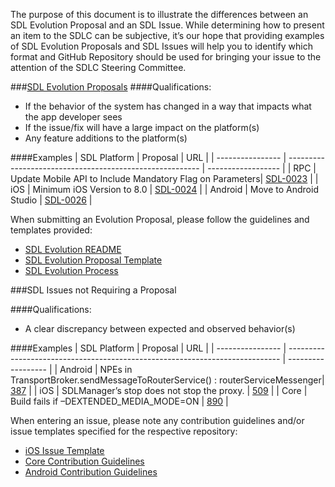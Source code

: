 The purpose of this document is to illustrate the differences between an SDL Evolution Proposal and an SDL Issue.  While determining how to present an item to the SDLC can be subjective, it’s our hope that providing examples of SDL Evolution Proposals and SDL Issues will help you to identify which format and GitHub Repository should be used for bringing your issue to the attention of the SDLC Steering Committee.

###[SDL Evolution Proposals](https://github.com/smartdevicelink/sdl_evolution)
####Qualifications:
- If the behavior of the system has changed in a way that impacts what the app developer sees
- If the issue/fix will have a large impact on the platform(s)
- Any feature additions to the platform(s)

####Examples
| SDL Platform     | Proposal                                                 | URL                |
| ---------------- | -------------------------------------------------------- | ------------------ |
| RPC              | Update Mobile API to Include Mandatory Flag on Parameters| [SDL-0023](https://github.com/smartdevicelink/sdl_evolution/blob/master/proposals/0023-update-mobile-api-mandatory-flag.md)       |
| iOS              | Minimum iOS Version to 8.0                               | [SDL-0024](https://github.com/smartdevicelink/sdl_evolution/blob/master/proposals/0024-ios-8-0-minimum.md)       |
| Android          | Move to Android Studio                                   | [SDL-0026](https://github.com/smartdevicelink/sdl_evolution/issues/88)       |

When submitting an Evolution Proposal, please follow the guidelines and templates provided:
- [SDL Evolution README](https://github.com/smartdevicelink/sdl_evolution/blob/master/README.md)
- [SDL Evolution Proposal Template](https://github.com/smartdevicelink/sdl_evolution/blob/master/0000-template.md)
- [SDL Evolution Process](https://github.com/smartdevicelink/sdl_evolution/blob/master/process.md)

###SDL Issues not Requiring a Proposal

####Qualifications:
- A clear discrepancy between expected and observed behavior(s)

####Examples
| SDL Platform     | Proposal                                                                     | URL                |
| ---------------- | ---------------------------------------------------------------------------- | ------------------ |
| Android          | NPEs in TransportBroker.sendMessageToRouterService() : routerServiceMessenger| [387](https://github.com/smartdevicelink/sdl_android/issues/387)   |
| iOS              | SDLManager’s stop does not stop the proxy.                                   | [509](https://github.com/smartdevicelink/sdl_ios/issues/509)       |
| Core             | Build fails if –DEXTENDED_MEDIA_MODE=ON                                      | [890](https://github.com/smartdevicelink/sdl_core/issues/890)      |

When entering an issue, please note any contribution guidelines and/or issue templates specified for the respective repository:
- [iOS Issue Template](https://github.com/smartdevicelink/sdl_ios/blob/master/.github/ISSUE_TEMPLATE.md)
- [Core Contribution Guidelines](https://github.com/smartdevicelink/sdl_core/blob/master/CONTRIBUTING.md)
- [Android Contribution Guidelines](https://github.com/smartdevicelink/sdl_android/blob/develop/CONTRIBUTING.md)
